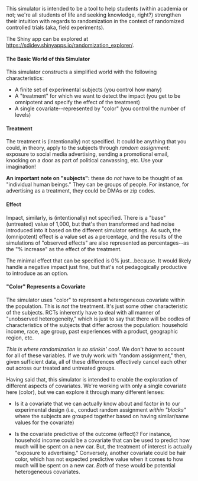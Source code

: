 This simulator is intended to be a tool to help students (within academia or not; we're all students of life and seeking knowledge, right?) strengthen their intuition with regards to randomization in the context of randomized controlled trials (aka, field experiments).

The Shiny app can be explored at https://sdidev.shinyapps.io/randomization_explorer/.

#### The Basic World of this Simulator

This simulator constructs a simplified world with the following characteristics:

* A finite set of experimental subjects (you control how many)
* A "treatment" for which we want to detect the impact (you get to be omnipotent and specify the effect of the treatment)
* A single covariate--represented by "color" (you control the number of levels)

#### Treatment

The treatment is (intentionally) not specified. It could be anything that you could, in theory, apply to the subjects through _random assignment_: exposure to social media advertising, sending a promotional email, knocking on a door as part of political canvassing, etc. Use your imagination!

**An important note on "subjects":** these do _not_ have to be thought of as "individual human beings." They can be groups of people. For instance, for advertising as a treatment, they could be DMAs or zip codes. 

#### Effect

Impact, similarly, is (intentionally) not specified. There is a "base" (untreated) value of 1,000, but that's then transformed and had noise introduced into it based on the different simulator settings. As such, the (omnipotent) effect is a value set as a percentage, and the results of the simulations of "observed effects" are also represented as percentages--as the "% increase" as the effect of the treatment.

The minimal effect that can be specified is 0% just...because. It would likely handle a negative impact just fine, but that's not pedagogically productive to introduce as an option.

#### "Color" Represents a Covariate

The simulator uses "color" to represent a heterogeneous covariate within the population. This is _not_ the treatment. It's just some other characteristic of the subjects. RCTs inherently have to deal with all manner of "unobserved heterogeneity," which is just to say that there will be oodles of characteristics of the subjects that differ across the population: household income, race, age group, past experiences with a product, geographic region, etc.

_This is where randomization is so stinkin' cool_. We don't _have_ to account for all of these variables. If we truly work with "random assignment," then, given sufficient data, all of these differences effectively cancel each other out across our treated and untreated groups.

Having said that, this simulator is intended to enable the exploration of different aspects of covariates. We're working with only a single covariate here (color), but we can explore it through many different lenses:

* Is it a covariate that we can actually know about and factor in to our experimental design (i.e., conduct random assignment _within "blocks"_ where the subjects are grouped together based on having similar/same values for the covariate)

* Is the covariate predictive of the outcome (effect)? For instance, household income could be a covariate that can be used to predict how much will be spent on a new car. But, the treatment of interest is actually "exposure to advertising." Conversely, another covariate could be hair color, which has not expected predictive value when it comes to how much will be spent on a new car. _Both_ of these would be potential heterogeneous covariates.